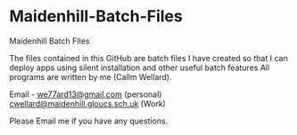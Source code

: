 # Maidenhill-Batch-Files
Maidenhill Batch FIles

The files contained in this GitHub are batch files I have created so that I can deploy apps using silent installation and other useful batch features
All programs are written by me (Callm Wellard).

Email - we77ard13@gmail.com (personal)
  cwellard@maidenhill.gloucs.sch.uk (Work)

Please Email me if you have any questions.
